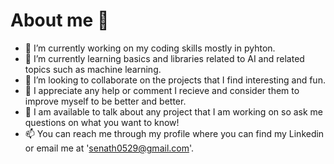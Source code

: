 # About me 👋



- 🔭 I’m currently working on my coding skills mostly in pyhton.
- 🌱 I’m currently learning basics and libraries related to AI and related topics such as machine learning.
- 👯 I’m looking to collaborate on the projects that I find interesting and fun.
- 🤔 I appreciate any help or comment I recieve and consider them to improve myself to be better and better.
- 💬 I am available to talk about any project that I am working on so ask me questions on what you want to know!
- 📫 You can reach me through my profile where you can find my Linkedin or email me at 'senath0529@gmail.com'.

